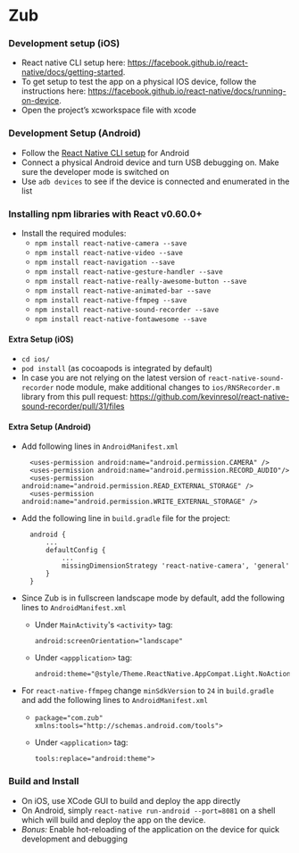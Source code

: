 # Zub

### Development setup (iOS)
* React native CLI setup here: https://facebook.github.io/react-native/docs/getting-started.
* To get setup to test the app on a physical IOS device, follow the instructions here: https://facebook.github.io/react-native/docs/running-on-device. 
* Open the project’s xcworkspace file with xcode

### Development Setup (Android)

* Follow the [React Native CLI setup](https://facebook.github.io/react-native/docs/getting-started.) for Android
* Connect a physical Android device and turn USB debugging on. Make sure the developer mode is switched on
* Use `adb devices` to see if the device is connected and enumerated in the list

### Installing npm libraries with React v0.60.0+ 
* Install the required modules:
  * `npm install react-native-camera --save`
  * `npm install react-native-video --save`
  * `npm install react-navigation --save`
  * `npm install react-native-gesture-handler --save`
  * `npm install react-native-really-awesome-button --save`
  * `npm install react-native-animated-bar --save`
  * `npm install react-native-ffmpeg --save`
  * `npm install react-native-sound-recorder --save`
  * `npm install react-native-fontawesome --save`

#### Extra Setup (iOS)
* `cd ios/`
* `pod install` (as cocoapods is integrated by default)
* In case you are not relying on the latest version of `react-native-sound-recorder` node module, make additional changes to `ios/RNSRecorder.m` library from this pull request: https://github.com/kevinresol/react-native-sound-recorder/pull/31/files

#### Extra Setup (Android)
* Add following lines in `AndroidManifest.xml`

        <uses-permission android:name="android.permission.CAMERA" />
        <uses-permission android:name="android.permission.RECORD_AUDIO"/>
        <uses-permission android:name="android.permission.READ_EXTERNAL_STORAGE" />
        <uses-permission android:name="android.permission.WRITE_EXTERNAL_STORAGE" />

* Add the following line in `build.gradle` file for the project:

        android {
            ...
            defaultConfig {
                ...
                missingDimensionStrategy 'react-native-camera', 'general'
            }
        }

* Since Zub is in fullscreen landscape mode by default, add the following lines to `AndroidManifest.xml` 

  * Under `MainActivity`'s `<activity>` tag:

        android:screenOrientation="landscape"

  * Under `<appplication>` tag:

        android:theme="@style/Theme.ReactNative.AppCompat.Light.NoActionBar.FullScreen">

* For `react-native-ffmpeg` change `minSdkVersion` to `24` in `build.gradle` and add the following lines to `AndroidManifest.xml`

  * `package="com.zub" xmlns:tools="http://schemas.android.com/tools">`

  * Under `<application>` tag:

        tools:replace="android:theme">

### Build and Install
* On iOS, use XCode GUI to build and deploy the app directly
* On Android, simply `react-native run-android --port=8081` on a shell which will build and deploy the app on the device.
* _Bonus:_ Enable hot-reloading of the application on the device for quick development and debugging


